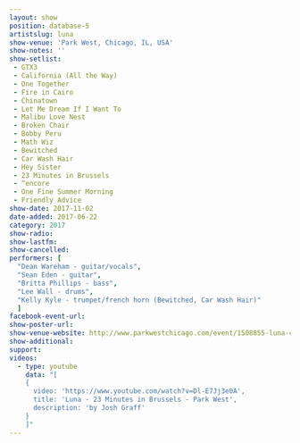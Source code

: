 ```yaml
---
layout: show
position: database-5
artistslug: luna
show-venue: 'Park West, Chicago, IL, USA'
show-notes: ''
show-setlist: 
 - GTX3
 - California (All the Way)
 - One Together
 - Fire in Cairo
 - Chinatown
 - Let Me Dream If I Want To
 - Malibu Love Nest
 - Broken Chair
 - Bobby Peru
 - Math Wiz
 - Bewitched
 - Car Wash Hair
 - Hey Sister
 - 23 Minutes in Brussels
 - ^encore
 - One Fine Summer Morning
 - Friendly Advice
show-date: 2017-11-02
date-added: 2017-06-22
category: 2017
show-radio: 
show-lastfm: 
show-cancelled: 
performers: [
  "Dean Wareham - guitar/vocals",
  "Sean Eden - guitar",
  "Britta Phillips - bass",
  "Lee Wall - drums",
  "Kelly Kyle - trumpet/french horn (Bewitched, Car Wash Hair)"
  ]
facebook-event-url: 
show-poster-url: 
show-venue-website: http://www.parkwestchicago.com/event/1508855-luna-chicago/
show-additional: 
support:
videos:
  - type: youtube
    data: "[
    { 
      video: 'https://www.youtube.com/watch?v=Dl-E7Jj3e0A',
      title: 'Luna - 23 Minutes in Brussels - Park West',
      description: 'by Josh Graff'
    }
    ]"
---
```

